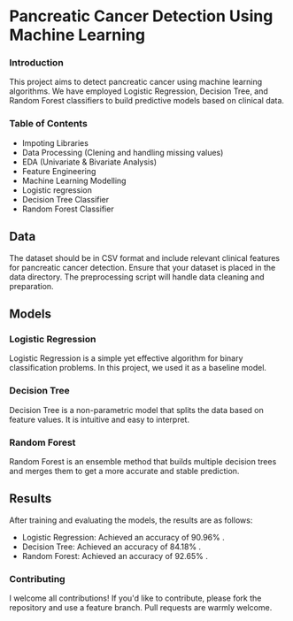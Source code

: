 # Pancreatic Cancer Detection Using Machine Learning
### Introduction
This project aims to detect pancreatic cancer using machine learning algorithms. We have employed Logistic Regression, Decision Tree, and Random Forest classifiers to build predictive models based on clinical data.

### Table of Contents
- Impoting Libraries
- Data Processing (Clening and handling missing values)
- EDA (Univariate & Bivariate Analysis)
- Feature Engineering
- Machine Learning Modelling
- Logistic regression
- Decision Tree Classifier
- Random Forest Classifier
  
## Data
The dataset should be in CSV format and include relevant clinical features for pancreatic cancer detection. Ensure that your dataset is placed in the data directory. The preprocessing script will handle data cleaning and preparation.

## Models
### Logistic Regression
Logistic Regression is a simple yet effective algorithm for binary classification problems. In this project, we used it as a baseline model.

### Decision Tree
Decision Tree is a non-parametric model that splits the data based on feature values. It is intuitive and easy to interpret.

### Random Forest
Random Forest is an ensemble method that builds multiple decision trees and merges them to get a more accurate and stable prediction.

## Results
After training and evaluating the models, the results are as follows:

- Logistic Regression: Achieved an accuracy of 90.96% .
- Decision Tree: Achieved an accuracy of 84.18% .
- Random Forest: Achieved an accuracy of 92.65% .

### Contributing
I welcome all contributions! If you'd like to contribute, please fork the repository and use a feature branch. Pull requests are warmly welcome.

